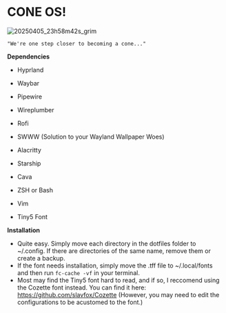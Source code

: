 # CONE OS!

![20250405_23h58m42s_grim](https://github.com/user-attachments/assets/28a3de3a-263d-4990-ac46-75c640a042c9)

```"We're one step closer to becoming a cone..."```

**Dependencies**
* Hyprland

* Waybar

* Pipewire

* Wireplumber

* Rofi

* SWWW (Solution to your Wayland Wallpaper Woes)

* Alacritty

* Starship

* Cava

* ZSH or Bash

* Vim

* Tiny5 Font 

**Installation**
- Quite easy. Simply move each directory in the dotfiles folder to ~/.config. If there are directories of the same name, remove them or create a backup.
- If the font needs installation, simply move the .tff file to ~/.local/fonts and then run `fc-cache -vf` in your terminal.
- Most may find the Tiny5 font hard to read, and if so, I reccomend using the Cozette font instead. You can find it here:
  https://github.com/slavfox/Cozette (However, you may need to edit the configurations to be acustomed to the font.) 

